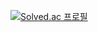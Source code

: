[![Solved.ac
프로필](http://mazassumnida.wtf/api/v2/generate_badge?boj=amunt20)](https://solved.ac/amunt20)
